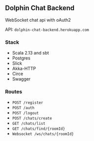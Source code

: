 ## Dolphin Chat Backend
WebSocket chat api with oAuth2

API: `dolphin-chat-backend.herokuapp.com`

### Stack
* Scala 2.13 and sbt
* Postgres
* Slick
* Akka-HTTP
* Circe
* Swagger

### Routes
* `POST /register`
* `POST /auth`
* `POST /logout`
* `POST /chats/create`
* `GET /chats/list`
* `GET /chats/find/{roomId}`
* `Websocket /ws/chats/{roomId}`
